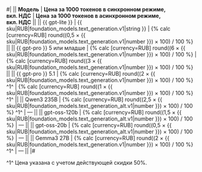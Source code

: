 #|
|| **Модель** | **Цена за 1000 токенов в синхронном режиме,</br>вкл. НДС** | **Цена за 1000 токенов в асинхронном режиме,</br>вкл. НДС** ||
|| {{ gpt-lite }} | {{ sku|RUB|foundation_models.text_generation.v1|string }} | {% calc [currency=RUB] round((0,5 × {{ sku|RUB|foundation_models.text_generation.v1|number }}) × 100) / 100 %} ||
|| {{ gpt-pro }} 5 или младше | {% calc [currency=RUB] round((6 × {{ sku|RUB|foundation_models.text_generation.v1|number }}) × 100) / 100 %} | {% calc [currency=RUB] round((3 × {{ sku|RUB|foundation_models.text_generation.v1|number }}) × 100) / 100 %} ||
|| {{ gpt-pro }} 5.1 | {% calc [currency=RUB] round((2 × {{ sku|RUB|foundation_models.text_generation.v1|number }}) × 100) / 100 %} ^1^ | {% calc [currency=RUB] round((1 × {{ sku|RUB|foundation_models.text_generation.v1|number }}) × 100) / 100 %} ^1^ ||
|| Qwen3 235B | {% calc [currency=RUB] round((2,5 × {{ sku|RUB|foundation_models.text_generation_alt.v1|number }}) × 100) / 100 %} ^1^ | — ||
|| gpt-oss-120b | {% calc [currency=RUB] round((1,5 × {{ sku|RUB|foundation_models.text_generation_alt.v1|number }}) × 100) / 100 %} | — || 
|| gpt-oss-20b | {% calc [currency=RUB] round((0,5 × {{ sku|RUB|foundation_models.text_generation_alt.v1|number }}) × 100) / 100 %} | — || 
|| Gemma3 27B | {% calc [currency=RUB] round((2 × {{ sku|RUB|foundation_models.text_generation.v1|number }}) × 100) / 100 %} ^1^ | — ||
|#

^1^ Цена указана с учетом действующей скидки 50%. 